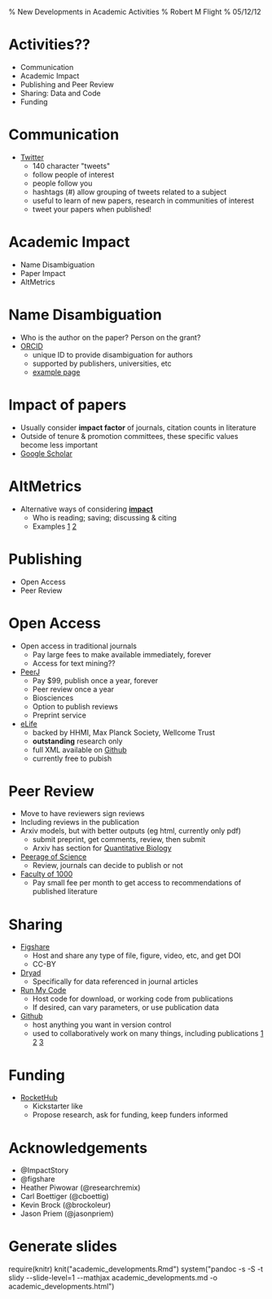 % New Developments in Academic Activities
% Robert M Flight
% 05/12/12




# Activities??

 * Communication
 * Academic Impact
 * Publishing and Peer Review
 * Sharing: Data and Code
 * Funding
 

# Communication

 * [Twitter](https://twitter.com/rmflight)
     * 140 character "tweets"
     * follow people of interest
     * people follow you
     * hashtags (#) allow grouping of tweets related to a subject
     * useful to learn of new papers, research in communities of interest
     * tweet your papers when published!

# Academic Impact

 * Name Disambiguation
 * Paper Impact
 * AltMetrics


# Name Disambiguation

 * Who is the author on the paper? Person on the grant?
 * [ORCID](http://orcid.org)
     * unique ID to provide disambiguation for authors
     * supported by publishers, universities, etc
     * [example page](https://orcid.org/0000-0001-8141-7788)
     

# Impact of papers

 * Usually consider **impact factor** of journals, citation counts in literature
 * Outside of tenure & promotion committees, these specific values become less important
 * [Google Scholar](http://scholar.google.com/citations?user=G8bFNwYAAAAJ&hl=en)


# AltMetrics
 * Alternative ways of considering **[impact](http://altmetrics.org/tools/)**
     * Who is reading; saving; discussing & citing
     * Examples [1](http://impactstory.org/collection/of49tu)  [2](http://impactstory.org/collection/pn6ow0)
   

# Publishing

 * Open Access
 * Peer Review

# Open Access

 * Open access in traditional journals
     * Pay large fees to make available immediately, forever
     * Access for text mining??
 * [PeerJ](http://peerj.com)
     * Pay $99, publish once a year, forever
     * Peer review once a year
     * Biosciences
     * Option to publish reviews
     * Preprint service
 * [eLife](http://www.elifesciences.org/the-journal/)
     * backed by HHMI, Max Planck Society, Wellcome Trust
     * **outstanding** research only
     * full XML available on [Github](https://github.com/elifesciences/elife-articles)
     * currently free to pubish
 
# Peer Review

 * Move to have reviewers sign reviews
 * Including reviews in the publication
 * Arxiv models, but with better outputs (eg html, currently only pdf)
     * submit preprint, get comments, review, then submit
     * Arxiv has section for [Quantitative Biology](http://arxiv.org/list/q-bio/new)
 * [Peerage of Science](http://www.peerageofscience.org/)
     * Review, journals can decide to publish or not
 * [Faculty of 1000](http://f1000.com/prime)
     * Pay small fee per month to get access to recommendations of published literature
     
# Sharing

 * [Figshare](http://figshare.com/)
     * Host and share any type of file, figure, video, etc, and get DOI
     * CC-BY
 * [Dryad](http://datadryad.org/)
     * Specifically for data referenced in journal articles
 * [Run My Code](http://www.runmycode.org/CompanionSite/)
     * Host code for download, or working code from publications
     * If desired, can vary parameters, or use publication data
 * [Github](https://github.com/)
     * host anything you want in version control
     * used to collaboratively work on many things, including publications [1](https://github.com/PhDP/article_preprint/blob/master/ms.tex) [2](https://github.com/cwcon/push) [3](https://github.com/rmflight/affyMM/)
     
# Funding

 * [RocketHub](http://www.rockethub.com/projects/11106-crowdsourcing-discovery)
     * Kickstarter like
     * Propose research, ask for funding, keep funders informed
     
# Acknowledgements

 * @ImpactStory
 * @figshare
 * Heather Piwowar (@researchremix)
 * Carl Boettiger (@cboettig)
 * Kevin Brock (@brockoleur)
 * Jason Priem (@jasonpriem)

# Generate slides

 require(knitr)
 knit("academic_developments.Rmd")
 system("pandoc -s -S -t slidy --slide-level=1 --mathjax academic_developments.md -o academic_developments.html")
